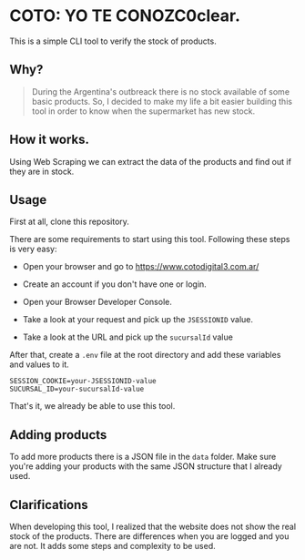 # COTO: YO TE CONOZC0clear.

This is a simple CLI tool to verify the stock of products.

## Why?

> During the Argentina's outbreack there is no stock available of some basic products. So, I decided to make my life a bit easier building this tool in order to know when the supermarket has new stock.

## How it works.

Using Web Scraping we can extract the data of the products and find out if they are in stock.

## Usage

First at all, clone this repository.

There are some requirements to start using this tool. Following these steps is very easy:

- Open your browser and go to https://www.cotodigital3.com.ar/

- Create an account if you don't have one or login.

- Open your Browser Developer Console.

- Take a look at your request and pick up the `JSESSIONID` value.

- Take a look at the URL and pick up the `sucursalId` value

After that, create a `.env` file at the root directory and add these variables and values to it.

```
SESSION_COOKIE=your-JSESSIONID-value
SUCURSAL_ID=your-sucursalId-value
```

That's it, we already be able to use this tool.

## Adding products

To add more products there is a JSON file in the `data` folder. Make sure you're adding your products with the same JSON structure that I already used.

## Clarifications

When developing this tool, I realized that the website does not show the real stock of the products. There are differences when you are logged and you are not. It adds some steps and complexity to be used.